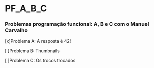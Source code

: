 # PF_A_B_C
<p><h3>Problemas programação funcional: A, B e C com o Manuel Carvalho</h3></p>
  
<p>[x]Problema A: A resposta é 42!</p>
<p>[ ]Problema B: Thumbnails</p>
<p>[ ]Problema C: Os trocos trocados</p>
